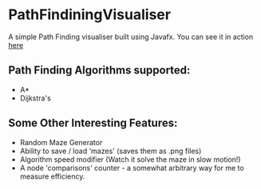 # PathFindiningVisualiser
 
A simple Path Finding visualiser built using Javafx.
You can see it in action [here](https://youtu.be/LwiGtwkK3x0)

## Path Finding Algorithms supported:
- A*
- Dijkstra's

## Some Other Interesting Features:
- Random Maze Generator
- Ability to save / load 'mazes' (saves them as .png files)
- Algorithm speed modifier (Watch it solve the maze in slow motion!)
- A node 'comparisons' counter - a somewhat arbitrary way for me to measure efficiency. 

